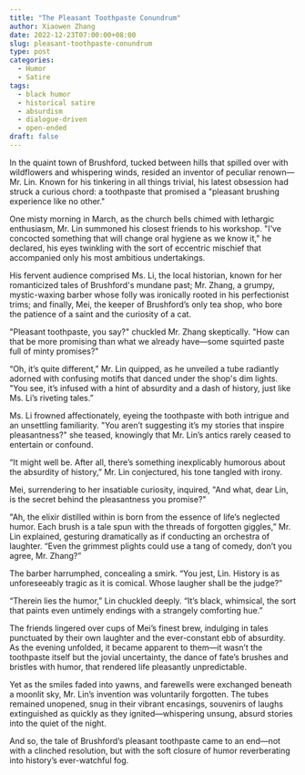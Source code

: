 ```yaml
---
title: "The Pleasant Toothpaste Conundrum"
author: Xiaowen Zhang
date: 2022-12-23T07:00:00+08:00
slug: pleasant-toothpaste-conundrum
type: post
categories:
  - Humor
  - Satire
tags:
  - black humor
  - historical satire
  - absurdism
  - dialogue-driven
  - open-ended
draft: false
---
```


In the quaint town of Brushford, tucked between hills that spilled over with wildflowers and whispering winds, resided an inventor of peculiar renown—Mr. Lin. Known for his tinkering in all things trivial, his latest obsession had struck a curious chord: a toothpaste that promised a "pleasant brushing experience like no other."

One misty morning in March, as the church bells chimed with lethargic enthusiasm, Mr. Lin summoned his closest friends to his workshop. "I’ve concocted something that will change oral hygiene as we know it," he declared, his eyes twinkling with the sort of eccentric mischief that accompanied only his most ambitious undertakings.

His fervent audience comprised Ms. Li, the local historian, known for her romanticized tales of Brushford's mundane past; Mr. Zhang, a grumpy, mystic-waxing barber whose folly was ironically rooted in his perfectionist trims; and finally, Mei, the keeper of Brushford’s only tea shop, who bore the patience of a saint and the curiosity of a cat.

"Pleasant toothpaste, you say?" chuckled Mr. Zhang skeptically. "How can that be more promising than what we already have—some squirted paste full of minty promises?"

“Oh, it’s quite different,” Mr. Lin quipped, as he unveiled a tube radiantly adorned with confusing motifs that danced under the shop's dim lights. "You see, it’s infused with a hint of absurdity and a dash of history, just like Ms. Li’s riveting tales.”

Ms. Li frowned affectionately, eyeing the toothpaste with both intrigue and an unsettling familiarity. "You aren’t suggesting it’s my stories that inspire pleasantness?" she teased, knowingly that Mr. Lin’s antics rarely ceased to entertain or confound.

“It might well be. After all, there’s something inexplicably humorous about the absurdity of history,” Mr. Lin conjectured, his tone tangled with irony.

Mei, surrendering to her insatiable curiosity, inquired, "And what, dear Lin, is the secret behind the pleasantness you promise?"

"Ah, the elixir distilled within is born from the essence of life’s neglected humor. Each brush is a tale spun with the threads of forgotten giggles,” Mr. Lin explained, gesturing dramatically as if conducting an orchestra of laughter. “Even the grimmest plights could use a tang of comedy, don’t you agree, Mr. Zhang?”

The barber harrumphed, concealing a smirk. “You jest, Lin. History is as unforeseeably tragic as it is comical. Whose laugher shall be the judge?”

“Therein lies the humor,” Lin chuckled deeply. “It’s black, whimsical, the sort that paints even untimely endings with a strangely comforting hue.”

The friends lingered over cups of Mei’s finest brew, indulging in tales punctuated by their own laughter and the ever-constant ebb of absurdity. As the evening unfolded, it became apparent to them—it wasn’t the toothpaste itself but the jovial uncertainty, the dance of fate’s brushes and bristles with humor, that rendered life pleasantly unpredictable.

Yet as the smiles faded into yawns, and farewells were exchanged beneath a moonlit sky, Mr. Lin’s invention was voluntarily forgotten. The tubes remained unopened, snug in their vibrant encasings, souvenirs of laughs extinguished as quickly as they ignited—whispering unsung, absurd stories into the quiet of the night.

And so, the tale of Brushford’s pleasant toothpaste came to an end—not with a clinched resolution, but with the soft closure of humor reverberating into history’s ever-watchful fog.